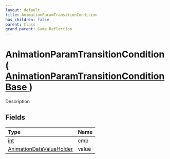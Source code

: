 ```yaml
---
layout: default
title: AnimationParamTransitionCondition
has_children: false
parent: Class
grand_parent: Game Reflection
---
```

# AnimationParamTransitionCondition( [ AnimationParamTransitionConditionBase ](/riftbreaker-wiki/docs/game-reflection/classes/animation_param_transition_condition_base/) )
Description 

## Fields

| Type | Name |
|:----------|:--------------|
| [int](/riftbreaker-wiki/docs/game-reflection/enums/int/) | cmp |
| [AnimationDataValueHolder](/riftbreaker-wiki/docs/game-reflection/components/animation_data_value_holder/) | value |

